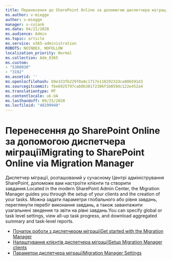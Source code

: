 ```yaml
---
title: Перенесення до SharePoint Online за допомогою диспетчера міграції
ms.author: v-miegge
author: v-miegge
manager: v-cojank
ms.date: 04/21/2020
ms.audience: Admin
ms.topic: article
ms.service: o365-administration
ROBOTS: NOINDEX, NOFOLLOW
localization_priority: Normal
ms.collection: Adm_O365
ms.custom:
- "5300030"
- "3192"
ms.assetid: ''
ms.openlocfilehash: b9e333fb229f0a8c1717e11829232dca80b591d3
ms.sourcegitcommit: fbe6925797cab0b38172386f1b059dc122e452a4
ms.translationtype: MT
ms.contentlocale: uk-UA
ms.lasthandoff: 09/25/2020
ms.locfileid: "48299940"
---
```

# <a name="migrating-to-sharepoint-online-via-migration-manager"></a><span data-ttu-id="16526-102">Перенесення до SharePoint Online за допомогою диспетчера міграції</span><span class="sxs-lookup"><span data-stu-id="16526-102">Migrating to SharePoint Online via Migration Manager</span></span>

<span data-ttu-id="16526-103">Диспетчер міграції, розташований у сучасному Центрі адміністрування SharePoint, допоможе вам настроїти клієнти та створити завдання.</span><span class="sxs-lookup"><span data-stu-id="16526-103">Located in the modern SharePoint Admin Center, the Migration Manager guides you through the setup of your clients and the creation of your tasks.</span></span> <span data-ttu-id="16526-104">Можна задати параметри глобального або рівня завдань, переглянути перебіг виконання завдань, а також завантажити узагальнені зведення та звіти на рівні завдань.</span><span class="sxs-lookup"><span data-stu-id="16526-104">You can specify global or task level settings, view all-up task progress, and download aggregated summary and task-level reports.</span></span>

* [<span data-ttu-id="16526-105">Початок роботи з диспетчером міграції</span><span class="sxs-lookup"><span data-stu-id="16526-105">Get started with the Migration Manager</span></span>](https://docs.microsoft.com/sharepointmigration/mm-get-started)
* [<span data-ttu-id="16526-106">Налаштування клієнтів диспетчера міграції</span><span class="sxs-lookup"><span data-stu-id="16526-106">Setup Migration Manager clients</span></span>](https://docs.microsoft.com/sharepointmigration/mm-setup-clients)
* [<span data-ttu-id="16526-107">Параметри диспетчера міграції</span><span class="sxs-lookup"><span data-stu-id="16526-107">Migration Manager Settings</span></span>](https://docs.microsoft.com/sharepointmigration/mm-settings)
